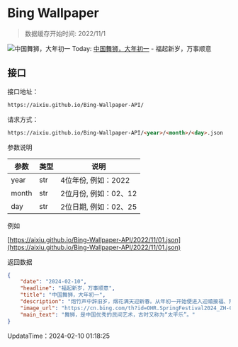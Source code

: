 # Bing Wallpaper

> 数据缓存开始时间: 2022/11/1

![中国舞狮，大年初一](https://cn.bing.com/th?id=OHR.SpringFestival2024_ZH-CN7514007541_1920x1080.webp)
Today: [中国舞狮，大年初一](https://cn.bing.com/th?id=OHR.SpringFestival2024_ZH-CN7514007541_1920x1080.webp) - 福起新岁，万事顺意

## 接口

接口地址：

```html
https://aixiu.github.io/Bing-Wallpaper-API/
```

请求方式：

```html
https://aixiu.github.io/Bing-Wallpaper-API/<year>/<month>/<day>.json
```

参数说明

| 参数 | 类型 | 说明 |
| - | - | - |
| year | str | 4位年份, 例如：2022 |
| month | str | 2位月份, 例如：02、12 |
| day | str | 2位日期, 例如：02、25 |

例如

[https://aixiu.github.io/Bing-Wallpaper-API/2022/11/01.json](https://aixiu.github.io/Bing-Wallpaper-API/2022/11/01.json)

返回数据

```json
{
    "date": "2024-02-10",
    "headline": "福起新岁，万事顺意",
    "title": "中国舞狮，大年初一",
    "description": "炮竹声中辞旧岁，烟花满天迎新春。从年初一开始便进入迎禧接福、拜祭神祖、祈求丰年主题。在春节期间，全国各地均有举行各种庆贺新春活动，带有浓郁的各地地方特色。中国民俗传统，认为舞狮可以驱邪辟鬼。故此每逢喜庆节日，都喜欢敲锣打鼓，舞狮助庆，长盛不衰，历代相传。新的一年，喜气洋洋，万事胜意！",
    "image_url": "https://cn.bing.com/th?id=OHR.SpringFestival2024_ZH-CN7514007541_1920x1080.webp",
    "main_text": "舞狮，是中国优秀的民间艺术，古时又称为“太平乐”。"
}
```

UpdataTime：2024-02-10 01:18:25
